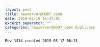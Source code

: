 ```yaml
---
layout: post
title: newserver@HDD7_open
date: 2019-05-19 14:47:01
excerpt_separator: ""
categories: newserver@HDD7_open Duplicacy
---
```

```
Rev 1454 created 2019-05-12 06:13
```

